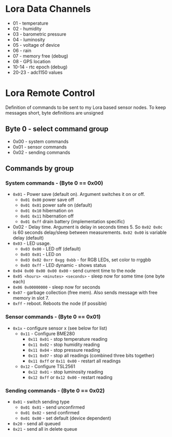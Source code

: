 # Lora Data Channels
* 01 - temperature
* 02 - humidity
* 03 - barometric pressure
* 04 - luminosity
* 05 - voltage of device
* 06 - rain
* 07 - memory free (debug)
* 08 - GPS location
* 10-14 - rtc epoch (debug)
* 20-23 - adc1150 values


# Lora Remote Control

Definition of commands to be sent to my Lora based sensor nodes. To keep messages short, byte definitions are unsigned

## Byte 0 - select command group
* 0x00 - system commands
* 0x01 - sensor commands
* 0x02 - sending commands


## Commands by group
### System commands - (Byte 0 == 0x00)
* `0x01` - Power save (default on). Argument switches it on or off.
  * `0x01 0x00` power save off
  * `0x01 0x01` power safe on (default)
  * `0x01 0x10` hibernation on
  * `0x01 0x11` hibernation off
  * `0x01 0xff` drain battery (implementation specific)
* 0x02 - Delay time. Argument is delay in seconds times 5. So `0x02 0x0c` is 60 seconds delay/sleep between measurements. `0x02 0x00` is variable delay (default)
* `0x03` - LED usage.
  * `0x03 0x00` - LED off (default)
  * `0x03 0x01` - LED on
  * `0x03 0x02 0xrr 0xgg 0xbb` - for RGB LEDs, set color to rrggbb
  * `0x03 0xff` - LED dynamic - shows status
* `0x04 0x00 0x00 0x00 0x00`  - send current time to the node
* `0x05 <hours> <minutes> <seconds>` - sleep now for some time (one byte each)
* `0x06 0x00000000` - sleep now for seconds
* `0x07` - garbage collection (free mem). Also sends message with free memory in slot 7.
* `0xff` - reboot. Reboots the node (if possible)

### Sensor commands - (Byte 0 == 0x01)
* `0x1x` - configure sensor x (see below for list)
  * `0x11` - Configure BME280
    * `0x11 0x01` - stop temperature reading
    * `0x11 0x02` - stop humidity reading
    * `0x11 0x04` - stop pressure reading
    * `0x11 0x07` - stop all readings (combined three bits together)
    * `0x11 0xff` or `0x11 0x00` - restart all readings
  * `0x12` - Configure TSL2561
    * `0x12 0x01` - stop luminosity reading
    * `0x12 0xff` or `0x12 0x00` - restart reading

### Sending commands - (Byte 0 == 0x02)
* `0x01` - switch sending type
  * `0x01 0x01` - send unconfirmed
  * `0x01 0x02` - send confirmed
  * `0x01 0x00` - set default (device dependent)
* `0x20` - send all queued
* `0x21` - send all in delete queue
